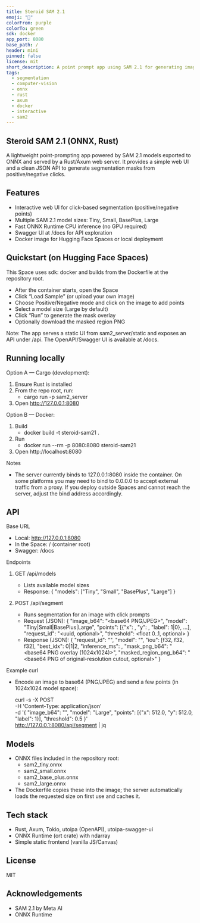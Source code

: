 ```yaml
---
title: Steroid SAM 2.1
emoji: "👀"
colorFrom: purple
colorTo: green
sdk: docker
app_port: 8080
base_path: /
header: mini
pinned: false
license: mit
short_description: A point prompt app using SAM 2.1 for generating image masks.
tags:
  - segmentation
  - computer-vision
  - onnx
  - rust
  - axum
  - docker
  - interactive
  - sam2
---
```


## Steroid SAM 2.1 (ONNX, Rust)
A lightweight point-prompting app powered by SAM 2.1 models exported to ONNX and served by a Rust/Axum web server. It provides a simple web UI and a clean JSON API to generate segmentation masks from positive/negative clicks.

## Features
- Interactive web UI for click-based segmentation (positive/negative points)
- Multiple SAM 2.1 model sizes: Tiny, Small, BasePlus, Large
- Fast ONNX Runtime CPU inference (no GPU required)
- Swagger UI at /docs for API exploration
- Docker image for Hugging Face Spaces or local deployment


## Quickstart (on Hugging Face Spaces)
This Space uses sdk: docker and builds from the Dockerfile at the repository root.
- After the container starts, open the Space
- Click “Load Sample” (or upload your own image)
- Choose Positive/Negative mode and click on the image to add points
- Select a model size (Large by default)
- Click “Run” to generate the mask overlay
- Optionally download the masked region PNG

Note: The app serves a static UI from sam2_server/static and exposes an API under /api. The OpenAPI/Swagger UI is available at /docs.


## Running locally
Option A — Cargo (development):
1) Ensure Rust is installed
2) From the repo root, run:
   - cargo run -p sam2_server
3) Open http://127.0.0.1:8080

Option B — Docker:
1) Build
   - docker build -t steroid-sam21 .
2) Run
   - docker run --rm -p 8080:8080 steroid-sam21
3) Open http://localhost:8080

Notes
- The server currently binds to 127.0.0.1:8080 inside the container. On some platforms you may need to bind to 0.0.0.0 to accept external traffic from a proxy. If you deploy outside Spaces and cannot reach the server, adjust the bind address accordingly.


## API
Base URL
- Local: http://127.0.0.1:8080
- In the Space: / (container root)
- Swagger: /docs

Endpoints
1) GET /api/models
   - Lists available model sizes
   - Response: { "models": ["Tiny", "Small", "BasePlus", "Large"] }

2) POST /api/segment
   - Runs segmentation for an image with click prompts
   - Request (JSON):
     {
       "image_b64": "<base64 PNG/JPEG>",
       "model": "Tiny|Small|BasePlus|Large",
       "points": [{"x": <float>, "y": <float>, "label": 1|0}, ...],
       "request_id": "<uuid, optional>",
       "threshold": <float 0..1, optional>
     }
   - Response (JSON):
     {
       "request_id": "<uuid>",
       "model": "<chosen model>",
       "iou": [f32, f32, f32],
       "best_idx": 0|1|2,
       "inference_ms": <u128>,
       "mask_png_b64": "<base64 PNG overlay (1024x1024)>",
       "masked_region_png_b64": "<base64 PNG of original-resolution cutout, optional>"
     }

Example curl
- Encode an image to base64 (PNG/JPEG) and send a few points (in 1024x1024 model space):

  curl -s -X POST \
       -H 'Content-Type: application/json' \
       -d '{
            "image_b64": "<BASE64>",
            "model": "Large",
            "points": [{"x": 512.0, "y": 512.0, "label": 1}],
            "threshold": 0.5
          }' \
       http://127.0.0.1:8080/api/segment | jq


## Models
- ONNX files included in the repository root:
  - sam2_tiny.onnx
  - sam2_small.onnx
  - sam2_base_plus.onnx
  - sam2_large.onnx
- The Dockerfile copies these into the image; the server automatically loads the requested size on first use and caches it.


## Tech stack
- Rust, Axum, Tokio, utoipa (OpenAPI), utoipa-swagger-ui
- ONNX Runtime (ort crate) with ndarray
- Simple static frontend (vanilla JS/Canvas)


## License
MIT


## Acknowledgements
- SAM 2.1 by Meta AI
- ONNX Runtime

